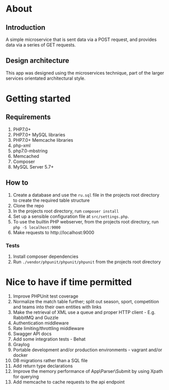 # About
## Introduction
A simple microservice that is sent data via a POST request, and provides data via a series of GET requests.

## Design architecture
This app was designed using the microservices technique, part of the larger services orientated architectural style.

# Getting started
## Requirements

1) PHP7.0+
1) PHP7.0+ MySQL libraries
1) PHP7.0+ Memcache libraries
1) php-xml
1) php7.0-mbstring
1) Memcached
1) Composer
1) MySQL Server 5.7+

## How to

1) Create a database and use the `ru.sql` file in the projects root directory to create the required table structure
1) Clone the repo
1) In the projects root directory, run `composer install`
1) Set up a sensible configuration file at `src/settings.php`.
1) To use the builtin PHP webserver, from the projects root directory, run `php -S localhost:9000`
1) Make requests to http://localhost:9000

### Tests

1) Install composer dependencies
1) Run `./vendor/phpunit/phpunit/phpunit` from the projects root directory

# Nice to have if time permitted

1) Improve PHPUnit test coverage
1) Normalize the match table further; split out season, sport, competition and teams into their own entities with links
1) Make the retrieval of XML use a queue and proper HTTP client - E.g. RabbitMQ and Guzzle
1) Authentication middleware
1) Rate limiting/throttling middleware
1) Swagger API docs
1) Add some integration tests - Behat
1) Graylog
1) Portable development and/or production environments - vagrant and/or docker
1) DB migrations rather than a SQL file
1) Add return type declarations
1) Improve the memory performance of App\Parser\Submit by using Xpath for querying
1) Add memcache to cache requests to the api endpoint